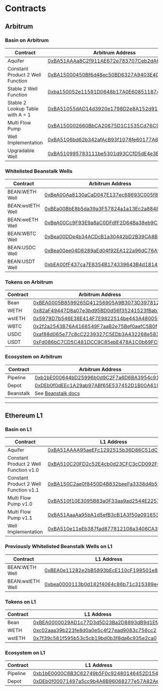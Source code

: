 # Contracts

## Arbitrum

### Basin on Arbitrum

<table><thead><tr><th width="214">Contract</th><th>Arbitrum Address</th></tr></thead><tbody><tr><td>Aquifer</td><td><a href="https://arbiscan.io/address/0xBA51AAAa8C2f911AE672e783707Ceb2dA6E97521">0xBA51AAAa8C2f911AE672e783707Ceb2dA6E97521</a></td></tr><tr><td>Constant Product 2 Well Function</td><td><a href="https://arbiscan.io/address/0xBA15000450Bf6d48ec50BD6327A9403E401b72b4#internaltx">0xBA15000450Bf6d48ec50BD6327A9403E401b72b4</a></td></tr><tr><td>Stable 2 Well Function</td><td><a href="https://arbiscan.io/address/0xba150052e11591D0648b17A0E608511874921CBC">0xba150052e11591D0648b17A0E608511874921CBC</a></td></tr><tr><td>Stable 2 Lookup Table with A = 1</td><td><a href="https://arbiscan.io/address/0xBA51055dAD14d3920e1798D2e8A152d91CaDb461">0xBA51055dAD14d3920e1798D2e8A152d91CaDb461</a></td></tr><tr><td>Multi Flow Pump</td><td><a href="https://arbiscan.io/address/0xBA150002660BbCA20675D1C1535Cd76C98A95b13">0xBA150002660BbCA20675D1C1535Cd76C98A95b13</a></td></tr><tr><td>Well Implementation</td><td><a href="https://arbiscan.io/address/0xBA5106bd62b342afAcB93f1078fe60177A62d1a9">0xBA5106bd62b342afAcB93f1078fe60177A62d1a9</a></td></tr><tr><td>Upgradable Well</td><td><a href="https://arbiscan.io/address/0xBA510995783111be5301d93CCfD5dE4e3B28e50B">0xBA510995783111be5301d93CCfD5dE4e3B28e50B</a></td></tr></tbody></table>

### Whitelisted Beanstalk Wells

<table><thead><tr><th width="214">Contract</th><th>Arbitrum Address</th></tr></thead><tbody><tr><td>BEAN:WETH Well</td><td><a href="https://arbiscan.io/address/0xBeA00Aa8130aCaD047E137ec68693C005f8736Ce">0xBeA00Aa8130aCaD047E137ec68693C005f8736Ce</a></td></tr><tr><td>BEAN:wstETH Well</td><td><a href="https://arbiscan.io/address/0xBEa00BbE8b5da39a3F57824a1a13Ec2a8848D74F">0xBEa00BbE8b5da39a3F57824a1a13Ec2a8848D74F</a></td></tr><tr><td>BEAN:weETH Well</td><td><a href="https://arbiscan.io/address/0xBeA00Cc9F93E9a8aC0DFdfF2D64Ba38eb9C2e48c">0xBeA00Cc9F93E9a8aC0DFdfF2D64Ba38eb9C2e48c</a></td></tr><tr><td>BEAN:WBTC Well</td><td><a href="https://arbiscan.io/address/0xBea00DDe4b34ACDcB1a30442bD2B39CA8Be1b09c">0xBea00DDe4b34ACDcB1a30442bD2B39CA8Be1b09c</a></td></tr><tr><td>BEAN:USDC Well</td><td><a href="https://arbiscan.io/address/0xBea00ee04D8289aEd04f92EA122a96dC76A91bd7">0xBea00ee04D8289aEd04f92EA122a96dC76A91bd7</a></td></tr><tr><td>BEAN:USDT Well</td><td><a href="https://arbiscan.io/address/0xbEA00fF437ca7E8354B174339643B4d1814bED33">0xbEA00fF437ca7E8354B174339643B4d1814bED33</a></td></tr></tbody></table>

### Tokens on Arbitrum

<table><thead><tr><th width="214">Contract</th><th>Arbitrum Address</th></tr></thead><tbody><tr><td>Bean</td><td><a href="https://arbiscan.io/address/0xBEA0005B8599265D41256905A9B3073D397812E4">0xBEA0005B8599265D41256905A9B3073D397812E4</a></td></tr><tr><td>WETH</td><td><a href="https://arbiscan.io/address/0x82aF49447D8a07e3bd95BD0d56f35241523fBab1">0x82aF49447D8a07e3bd95BD0d56f35241523fBab1</a></td></tr><tr><td>wstETH</td><td><a href="https://arbiscan.io/address/0x5979D7b546E38E414F7E9822514be443A4800529">0x5979D7b546E38E414F7E9822514be443A4800529</a></td></tr><tr><td>WBTC</td><td><a href="https://arbiscan.io/address/0x2f2a2543B76A4166549F7aaB2e75Bef0aefC5B0f">0x2f2a2543B76A4166549F7aaB2e75Bef0aefC5B0f</a></td></tr><tr><td>USDC</td><td><a href="https://arbiscan.io/address/0xaf88d065e77c8cC2239327C5EDb3A432268e5831">0xaf88d065e77c8cC2239327C5EDb3A432268e5831</a></td></tr><tr><td>USDT</td><td><a href="https://arbiscan.io/address/0xFd086bC7CD5C481DCC9C85ebE478A1C0b69FCbb9">0xFd086bC7CD5C481DCC9C85ebE478A1C0b69FCbb9</a></td></tr></tbody></table>

### Ecosystem on Arbitrum

<table><thead><tr><th width="214">Contract</th><th>Arbitrum Address</th></tr></thead><tbody><tr><td>Pipeline</td><td><a href="https://arbiscan.io/address/0xb1bE000644bD25996b0d9C2F7a6D6BA3954c91B0">0xb1bE000644bD25996b0d9C2F7a6D6BA3954c91B0</a></td></tr><tr><td>Depot</td><td><a href="https://arbiscan.io/address/0xDEb0f0dEEc1A29ab97ABf65E537452D1B00A619c">0xDEb0f0dEEc1A29ab97ABf65E537452D1B00A619c</a></td></tr><tr><td>Beanstalk</td><td>See <a href="https://docs.bean.money/almanac/protocol/contracts">Beanstalk docs</a></td></tr></tbody></table>

***

## Ethereum L1

### Basin on L1

<table><thead><tr><th width="214">Contract</th><th>L1 Address</th></tr></thead><tbody><tr><td>Aquifer</td><td><a href="https://etherscan.io/address/0xBA51AAAA95aeEFc1292515b36D86C51dC7877773">0xBA51AAAA95aeEFc1292515b36D86C51dC7877773</a></td></tr><tr><td>Constant Product 2 Well Function v1.0</td><td><a href="https://etherscan.io/address/0xBA510C20FD2c52E4cb0d23CFC3cCD092F9165a6E">0xBA510C20FD2c52E4cb0d23CFC3cCD092F9165a6E</a></td></tr><tr><td>Constant Product 2 Well Function v1.1</td><td><a href="https://etherscan.io/address/0xBA150C2ae0f8450D4B832beeFa3338d4b5982d26">0xBA150C2ae0f8450D4B832beeFa3338d4b5982d26</a></td></tr><tr><td>Multi Flow Pump v1.0</td><td><a href="https://etherscan.io/address/0xBA510f10E3095B83a0F33aa9ad2544E22570a87C">0xBA510f10E3095B83a0F33aa9ad2544E22570a87C</a></td></tr><tr><td>Multi Flow Pump v1.1</td><td><a href="https://etherscan.io/address/0xBA51AaaAa95bA1d5efB3cB1A3f50a09165315A17">0xBA51AaaAa95bA1d5efB3cB1A3f50a09165315A17</a></td></tr><tr><td>Well Implementation</td><td><a href="https://etherscan.io/address/0xBA510e11eEb387fad877812108a3406CA3f43a4B">0xBA510e11eEb387fad877812108a3406CA3f43a4B</a></td></tr></tbody></table>

### Previously Whitelisted Beanstalk Wells on L1

<table><thead><tr><th width="214">Contract</th><th>L1 Address</th></tr></thead><tbody><tr><td>BEAN:WETH Well</td><td><a href="https://etherscan.io/address/0xBEA0e11282e2bB5893bEcE110cF199501e872bAd">0xBEA0e11282e2bB5893bEcE110cF199501e872bAd</a></td></tr><tr><td>BEAN:wstETH Well</td><td><a href="https://etherscan.io/address/0xbea0000113b0d182f4064c86b71c315389e4715d">0xbea0000113b0d182f4064c86b71c315389e4715d</a></td></tr></tbody></table>

### Tokens on L1

<table><thead><tr><th width="214">Contract</th><th>L1 Address</th></tr></thead><tbody><tr><td>Bean</td><td><a href="https://etherscan.io/address/0xBEA0000029AD1c77D3d5D23Ba2D8893dB9d1Efab">0xBEA0000029AD1c77D3d5D23Ba2D8893dB9d1Efab</a></td></tr><tr><td>WETH</td><td><a href="https://etherscan.io/address/0xc02aaa39b223fe8d0a0e5c4f27ead9083c756cc2">0xc02aaa39b223fe8d0a0e5c4f27ead9083c756cc2</a></td></tr><tr><td>wstETH</td><td><a href="https://etherscan.io/address/0x7f39c581f595b53c5cb19bd0b3f8da6c935e2ca0">0x7f39c581f595b53c5cb19bd0b3f8da6c935e2ca0</a></td></tr></tbody></table>

### Ecosystem on L1

<table><thead><tr><th width="214">Contract</th><th>L1 Address</th></tr></thead><tbody><tr><td>Pipeline</td><td><a href="https://etherscan.io/address/0xb1bE0000C6B3C62749b5F0c92480146452D15423">0xb1bE0000C6B3C62749b5F0c92480146452D15423</a></td></tr><tr><td>Depot</td><td><a href="https://etherscan.io/address/0xDEb0f00071497a5cc9b4A6B96068277e57A82Ae2">0xDEb0f00071497a5cc9b4A6B96068277e57A82Ae2</a></td></tr></tbody></table>
